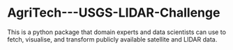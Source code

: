 # AgriTech---USGS-LIDAR-Challenge
This is a python package that domain experts and data scientists can use to fetch, visualise, and transform publicly available satellite and LIDAR data.